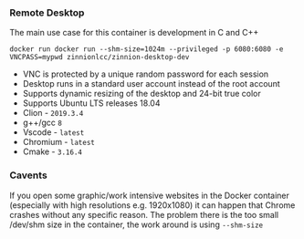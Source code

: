 ### Remote Desktop

The main use case for this container is development in C and C++

`docker run docker run --shm-size=1024m --privileged -p 6080:6080 -e VNCPASS=mypwd zinnionlcc/zinnion-desktop-dev`

* VNC is protected by a unique random password for each session
* Desktop runs in a standard user account instead of the root account
* Supports dynamic resizing of the desktop and 24-bit true color
* Supports Ubuntu LTS releases 18.04
* Clion - `2019.3.4`
* g++/gcc `8`
* Vscode - `latest`
* Chromium - `latest`
* Cmake - `3.16.4`

### Cavents

If you open some graphic/work intensive websites in the Docker container (especially with high resolutions e.g. 1920x1080) it can happen that Chrome crashes without any specific reason. The problem there is the too small /dev/shm size in the container, the work around is using `--shm-size`
